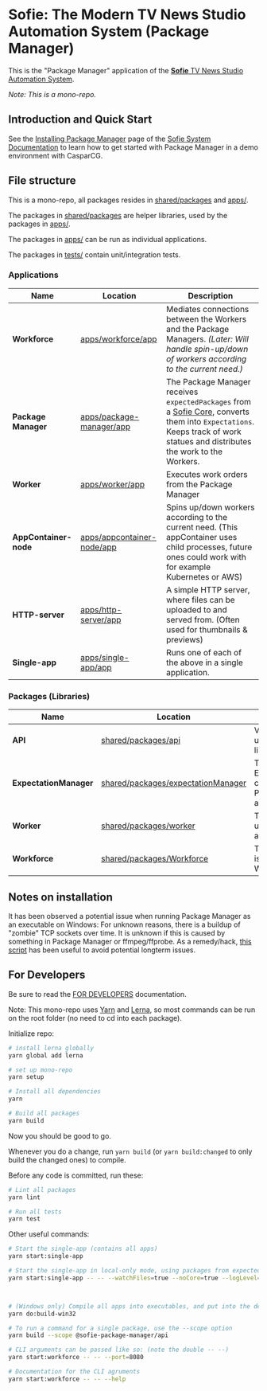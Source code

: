 # Sofie: The Modern TV News Studio Automation System (Package Manager)

This is the "Package Manager" application of the [**Sofie** TV News Studio Automation System](https://github.com/nrkno/Sofie-TV-automation/).

_Note: This is a mono-repo._

## Introduction and Quick Start

See the [Installing Package Manager](https://nrkno.github.io/tv-automation-server-core/docs/getting-started/installation/installing-package-manager) page of the [Sofie System Documentation](https://nrkno.github.io/tv-automation-server-core/) to learn how to get started with Package Manager in a demo environment with CasparCG.

## File structure

This is a mono-repo, all packages resides in [shared/packages](shared/packages) and [apps/](apps/).

The packages in [shared/packages](shared/packages) are helper libraries, used by the packages in [apps/](apps/).

The packages in [apps/](apps/) can be run as individual applications.

The packages in [tests/](tests/) contain unit/integration tests.

### Applications

| Name                  | Location                                                 | Description                                                                                                                                                                                                                      |
| --------------------- | -------------------------------------------------------- | -------------------------------------------------------------------------------------------------------------------------------------------------------------------------------------------------------------------------------- |
| **Workforce**         | [apps/workforce/app](apps/workforce/app)                 | Mediates connections between the Workers and the Package Managers. _(Later: Will handle spin-up/down of workers according to the current need.)_                                                                                 |
| **Package Manager**   | [apps/package-manager/app](apps/package-manager/app)     | The Package Manager receives `expectedPackages` from a [Sofie Core](https://github.com/nrkno/tv-automation-server-core), converts them into `Expectations`. Keeps track of work statues and distributes the work to the Workers. |
| **Worker**            | [apps/worker/app](apps/worker/app)                       | Executes work orders from the Package Manager                                                                                                                                                                                    |
| **AppContainer-node** | [apps/appcontainer-node/app](apps/appcontainer-node/app) | Spins up/down workers according to the current need. (This appContainer uses child processes, future ones could work with for example Kubernetes or AWS)                                                                         |
| **HTTP-server**       | [apps/http-server/app](apps/http-server/app)             | A simple HTTP server, where files can be uploaded to and served from. (Often used for thumbnails & previews)                                                                                                                     |
| **Single-app**        | [apps/single-app/app](apps/single-app/app)               | Runs one of each of the above in a single application.                                                                                                                                                                           |

### Packages (Libraries)

| Name                   | Location                                                                 | Description                                                             |
| ---------------------- | ------------------------------------------------------------------------ | ----------------------------------------------------------------------- |
| **API**                | [shared/packages/api](shared/packages/api)                               | Various interfaces used by the other libraries                          |
| **ExpectationManager** | [shared/packages/expectationManager](shared/packages/expectationManager) | The ExpectationManager class is used by the Package Manager application |
| **Worker**             | [shared/packages/worker](shared/packages/worker)                         | The Worker class is used by the Worker application                      |
| **Workforce**          | [shared/packages/Workforce](shared/packages/Workforce)                   | The Workforce class is used by the Worker application                   |

## Notes on installation

It has been observed a potential issue when running Package Manager as an executable on Windows:
For unknown reasons, there is a buildup of "zombie" TCP sockets over time. It is unknown if this is caused by something in Package Manager or ffmpeg/ffprobe.
As a remedy/hack, [this script](/scripts/clean-up-tcp-sockets.bat) has been useful to avoid potential longterm issues.

## For Developers

Be sure to read the [FOR DEVELOPERS](/FOR_DEVELOPERS.md) documentation.

Note: This mono-repo uses [Yarn](https://yarnpkg.com) and [Lerna](https://github.com/lerna/lerna), so most commands can be run on the root folder (no need to cd into each package).

Initialize repo:

```bash
# install lerna globally
yarn global add lerna

# set up mono-repo
yarn setup

# Install all dependencies
yarn

# Build all packages
yarn build

```

Now you should be good to go.

Whenever you do a change, run `yarn build` (or `yarn build:changed` to only build the changed ones) to compile.

Before any code is committed, run these:

```bash
# Lint all packages
yarn lint

# Run all tests
yarn test
```

Other useful commands:

```bash
# Start the single-app (contains all apps)
yarn start:single-app

# Start the single-app in local-only mode, using packages from expectedPackages.json
yarn start:single-app -- -- --watchFiles=true --noCore=true --logLevel=debug



# (Windows only) Compile all apps into executables, and put into the deploy/ folder.
yarn do:build-win32

# To run a command for a single package, use the --scope option
yarn build --scope @sofie-package-manager/api

# CLI arguments can be passed like so: (note the double -- --)
yarn start:workforce -- -- --port=8080

# Documentation for the CLI agruments
yarn start:workforce -- -- --help

```
